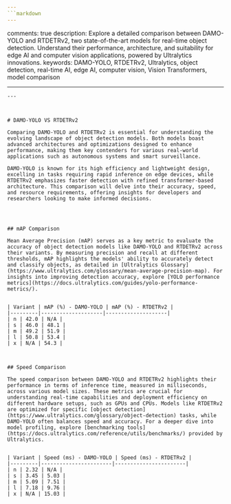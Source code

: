 ```yaml
---
```markdown
---
```


comments: true
description: Explore a detailed comparison between DAMO-YOLO and RTDETRv2, two state-of-the-art models for real-time object detection. Understand their performance, architecture, and suitability for edge AI and computer vision applications, powered by Ultralytics innovations.
keywords: DAMO-YOLO, RTDETRv2, Ultralytics, object detection, real-time AI, edge AI, computer vision, Vision Transformers, model comparison

---

```
---



# DAMO-YOLO VS RTDETRv2

Comparing DAMO-YOLO and RTDETRv2 is essential for understanding the evolving landscape of object detection models. Both models boast advanced architectures and optimizations designed to enhance performance, making them key contenders for various real-world applications such as autonomous systems and smart surveillance.

DAMO-YOLO is known for its high efficiency and lightweight design, excelling in tasks requiring rapid inference on edge devices, while RTDETRv2 emphasizes faster detection with refined transformer-based architecture. This comparison will delve into their accuracy, speed, and resource requirements, offering insights for developers and researchers looking to make informed decisions.




## mAP Comparison

Mean Average Precision (mAP) serves as a key metric to evaluate the accuracy of object detection models like DAMO-YOLO and RTDETRv2 across their variants. By measuring precision and recall at different thresholds, mAP highlights the models' ability to accurately detect and classify objects, as detailed in [Ultralytics Glossary](https://www.ultralytics.com/glossary/mean-average-precision-map). For insights into improving detection accuracy, explore [YOLO performance metrics](https://docs.ultralytics.com/guides/yolo-performance-metrics/).


| Variant | mAP (%) - DAMO-YOLO | mAP (%) - RTDETRv2 |
|---------|--------------------|--------------------|
| n | 42.0 | N/A |
| s | 46.0 | 48.1 |
| m | 49.2 | 51.9 |
| l | 50.8 | 53.4 |
| x | N/A | 54.3 |



## Speed Comparison

The speed comparison between DAMO-YOLO and RTDETRv2 highlights their performance in terms of inference time, measured in milliseconds, across various model sizes. These metrics are crucial for understanding real-time capabilities and deployment efficiency on different hardware setups, such as GPUs and CPUs. Models like RTDETRv2 are optimized for specific [object detection](https://www.ultralytics.com/glossary/object-detection) tasks, while DAMO-YOLO often balances speed and accuracy. For a deeper dive into model profiling, explore [benchmarking tools](https://docs.ultralytics.com/reference/utils/benchmarks/) provided by Ultralytics.


| Variant | Speed (ms) - DAMO-YOLO | Speed (ms) - RTDETRv2 |
|---------|-----------------------|-----------------------|
| n | 2.32 | N/A |
| s | 3.45 | 5.03 |
| m | 5.09 | 7.51 |
| l | 7.18 | 9.76 |
| x | N/A | 15.03 |
```
